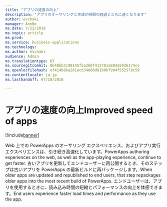```yaml
---
title: "アプリの速度の向上"
description: "アプリのオーサリングと作成が時間の経過とともに速くなります"
author: evchaki
manager: AnnBe
ms.date: 7/22/2018
ms.topic: article
ms.prod: 
ms.service: business-applications
ms.technology: 
ms.author: evchaki
audience: Admin
ms.translationtype: HT
ms.sourcegitcommit: 0b40bb3c98145f5a260f412701a884a5936174ce
ms.openlocfilehash: ef414b86a281acb34806d81b0bf994f552578c59
ms.contentlocale: ja-jp
ms.lasthandoff: 07/18/2018

---
```

# <a name="improved-speed-of-apps"></a><span data-ttu-id="8ea18-103">アプリの速度の向上</span><span class="sxs-lookup"><span data-stu-id="8ea18-103">Improved speed of apps</span></span>


[!include[banner](../../includes/banner.md)]

<span data-ttu-id="8ea18-104">Web 上での PowerApps のオーサリング エクスペリエンス、およびアプリ実行エクスペリエンスは、引き続き高速化しています。</span><span class="sxs-lookup"><span data-stu-id="8ea18-104">PowerApps authoring experiences on the web, as well as the app-playing experience, continue to get faster.</span></span> <span data-ttu-id="8ea18-105">古いアプリを更新してエンドユーザーに再公開するとき、そのステップは古いアプリを PowerApps の最新ビルドに再パッケージします。</span><span class="sxs-lookup"><span data-stu-id="8ea18-105">When older apps are updated and republished to end users, that step repackages older apps into the most recent build of PowerApps.</span></span> <span data-ttu-id="8ea18-106">エンドユーザーは、アプリを使用するときに、読み込み時間の短縮とパフォーマンスの向上を体感できます。</span><span class="sxs-lookup"><span data-stu-id="8ea18-106">End users experience faster load times and performance as they use the app.</span></span>


